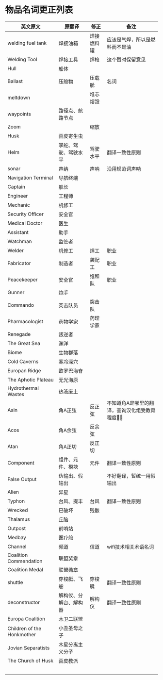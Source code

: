 # 物品名词更正列表

| 英文原文            | 原翻译               | 修正     | 备注                                                  |
| ------------------- | -------------------- | -------- | ----------------------------------------------------- |
| welding fuel tank   | 焊接油箱             | 焊接燃料罐 | 应该是气焊，所以是燃料而不是油 |
| Welding Tool        | 焊接工具             | 焊枪     | 这个暂时保留意见 |
| Hull                | 船体                 |          |                                                       |
| Ballast             | 压舱物               | 压载舱   | 名词 |
| meltdown            |                      | 堆芯熔毁 |                                                       |
| waypoints           | 路径点、航路节点     |          |                                                       |
| Zoom                |                      | 缩放     |                                                       |
| Husk                | 画皮寄生虫           |          |                                                       |
| Helm                | 掌舵、驾驶、驾驶水平 | 驾驶水平 | 翻译一致性原则                                        |
| sonar               | 声纳                 | 声呐     | 沿用规范词声呐                                        |
| Navigation Terminal | 导航终端             |          |                                                       |
| Captain             | 舰长                 |          |                                                       |
| Engineer            | 工程师               |          |                                                       |
| Mechanic            | 机修工               |          |                                                       |
| Security Officer    | 安全官               |          |                                                       |
| Medical Doctor      | 医生                 |          |                                                       |
| Assistant           | 助手                 |          |                                                       |
| Watchman            | 监管者               |          |                                                       |
| Welder              | 机修工               | 焊工     | 职业                                                  |
| Fabricator          | 制造者               | 装配工   | 职业                                                  |
| Peacekeeper         | 安全官               | 维和队   | 职业                                                  |
| Gunner              | 炮手                 |          |                                                       |
| Commando            | 突击队员             | 突击队   |                                                       |
| Pharmacologist      | 药物学家             | 药理学家 |                                                       |
| Renegade            | 叛逆者               |          |                                                       |
| The Great Sea       | 渊洋                 |          |                                                       |
| Biome               | 生物群落             |          |                                                       |
| Cold Caverns        | 寒冷深穴             |          |                                                       |
| Europan Ridge       | 欧罗巴海脊           |          |                                                       |
| The Aphotic Plateau | 无光海原             |          |                                                       |
| Hydrothermal Wastes | 热液废土             |          |                                                       |
| Asin                | 角A正弦              | 反正弦   | 不知道角A是哪里的翻译，查询汉化组受教育程度:dog::dog: |
| Acos                | 角A余弦              | 反余弦   |                                                       |
| Atan                | 角A正切              | 反正切   |                                                       |
| Component           | 组件、元件、模块     | 元件     | 翻译一致性原则                                        |
| False Output        | 伪输出、假输出       |          | 不好翻译，暂统一用假输出 |
| Alien               | 异星                 |          |                                                       |
| Typhon              | 台风、提丰           | 台风     | 翻译一致性原则                                        |
| Wrecked             | 已破坏               | 残骸 |                                                       |
| Thalamus            | 丘脑                 |          |                                                       |
| Outpost | 前哨站 | | |
| Medbay | 医疗舱 | | |
| Channel | 频道 | 信道 | wifi技术相关术语名词 |
| Coalition Commendation | 联盟奖章 |  |  |
| Coalition Medal | 联盟勋章 |  |  |
| shuttle | 穿梭艇、飞船 | 穿梭艇 | 翻译一致性原则 |
| deconstructor | 解构仪、分解台、解构器 | 解构仪 | 翻译一致性原则 |
| Europa Coalition | 木卫二联盟 |  |  |
| Children of the Honkmother | 小丑圣母之子 | | |
| Jovian Separatists | 木星分离主义分子 | | |
| The Church of Husk | 画皮教派 | | |
|  |  | | |
|  |  | | |
|  |  | | |
|  |  | | |
|  |  | | |

